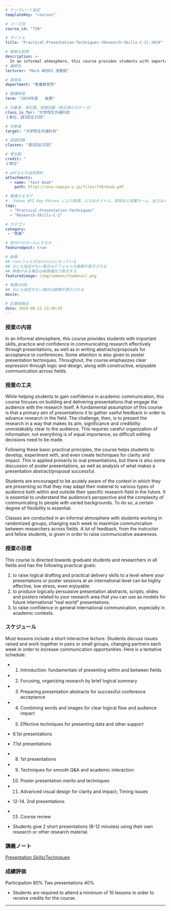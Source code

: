 ```yaml
---
# テンプレート指定
templateKey: "courses"

# コースID
course_id: "730"

# タイトル
title: "Practical-Presentation-Techniques-(Research-Skills-C-2)-2019"

# 簡単な説明
description: >-
  In an informal atmosphere, this course provides students with important skills, practice and confidence in communicating research effectively through presentations, as well as in writing abstracts/pro ....
# 講師名
lecturer: "Mark WEEKS 准教授"

# 部局名
department: "教養教育院"

# 開講時限
term: "2019年度	後期"

# 対象者、単位数、授業回数（修正用の元データ）
class_is_for: "大学院生共通科目
２単位、週1回全15回"

# 対象者
target: "大学院生共通科目"

# 授業回数
classes: "週1回全15回"

# 単位数
credit: "
２単位"

# pdfなどの追加資料
attachments:
  - name: "text book" 
    path: https://ocw.nagoya-u.jp/files/730/book.pdf

# 関連するタグ
# （Yahoo API Key-Phrase により取得。入力はタイトル、部局名と授業ホーム、出力はキーフレーズ（tags））
tags:
  - "Practical-Presentation-Techniques"
  - "Research-Skills-C-2"

# カテゴリ
category:
 - "教養"

# 色付けのロールにするか
featuredpost: true

# 画像
## rootフォルダはstaticになっている
## なにも指定がない場合はデフォルトの画像が表示される
## 映像がある場合は映像優先で表示する
featuredimage: /img/common/thumbnail.png

# 映像のURL
## なにも指定がない場合は画像が表示される
movie: 

# 記事投稿日
date: 2019-08-21 13:39:43
---
```


### 授業の内容

In an informal atmosphere, this course provides students with important skills, practice and confidence in communicating research effectively through presentations, as well as in writing abstracts/proposals for acceptance to conferences. Some attention is also given to poster presentation techniques. Throughout, the course emphasizes clear expression through logic and design, along with constructive, enjoyable communication across fields.




### 授業の工夫

While helping students to gain confidence in academic communication, this course focuses on building and delivering presentations that engage the audience with the research itself. A fundamental assumption of this course is that a primary aim of presentations it to gather useful feedback in order to advance research in the field. The challenge, then, is to present the research in a way that makes its aim, significance and credibility unmistakably clear to the audience. This requires careful organization of information: not everything is of equal importance, so difficult editing decisions need to be made.

Following these basic practical principles, the course helps students to develop, experiment with, and even create techniques for clarity and impact. This is applied primarily to oral presentations, but there is also some discussion of poster presentations, as well as analysis of what makes a presentation abstract/proposal successful.

Students are encouraged to be acutely aware of the context in which they are presenting so that they may adapt their material to various types of audience both within and outside their specific research field in the future. It is essential to understand the audience’s perspective and the complexity of communicating to people with varied backgrounds. To do so, a certain degree of flexibility is essential.

Classes are conducted in an informal atmosphere with students working in randomized groups, changing each week to maximize communication between researchers across fields. A lot of feedback, from the instructor and fellow students, is given in order to raise communicative awareness.





### 授業の目標
This course is directed towards graduate students and researchers in all fields and has the following practical goals:

1. to raise logical drafting and practical delivery skills to a level where your presentations or poster sessions at an international level can be highly effective, low stress, even enjoyable.
2. to produce logically persuasive presentation abstracts, scripts, slides and posters related to your research area that you can use as models for future international “real world” presentations.
3. to raise confidence in general international communication, especially in academic contexts.




### スケジュール

Most lessons include a short interactive lecture. Students discuss issues raised and work together in pairs or small groups, changing partners each week in order to increase communication opportunities. Here is a tentative schedule:

* 1. Introduction: fundamentals of presenting within and between fields
* 2. Focusing, organizing research by brief logical summary
* 3. Preparing presentation abstracts for successful conference acceptance
* 4. Combining words and images for clear logical flow and audience impact
* 5. Effective techniques for presenting data and other support
* 6.1st presentations
* 7.1st presentations
* 8. 1st presentations
* 9. Techniques for smooth Q&A and academic interaction
* 10. Poster presentation merits and techniques
* 11. Advanced visual design for clarity and impact; Timing issues
* 12-14. 2nd presentations
* 15. Course review

* Students give 2 short presentations (8-12 minutes) using their own research or other research material.



### 講義ノート

[Presentation Skills/Techniques](https://ocw.nagoya-u.jp/files/730/book.pdf) 





### 成績評価

Participation 60%
Two presentations 40%
* Students are required to attend a minimum of 10 lessons in order to receive credits for the course.



-----